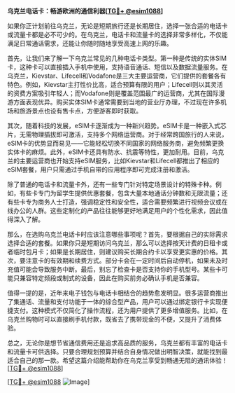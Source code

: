 **乌克兰电话卡：畅游欧洲的通信利器[[TG💪+ @esim1088](https://t.me/s/esim1088)]**

如果你正计划前往乌克兰，无论是短期旅行还是长期居住，选择一张合适的电话卡或流量卡都是必不可少的。在乌克兰，电话卡和流量卡的选择非常多样化，不仅能满足日常通话需求，还能让你随时随地享受高速上网的乐趣。

首先，让我们来了解一下乌克兰常见的几种电话卡类型。第一种是传统的实体SIM卡，这种卡可以直接插入手机中使用，支持语音通话、短信以及数据流量服务。在乌克兰，Kievstar、Lifecell和Vodafone是三大主要运营商，它们提供的套餐各有特色。例如，Kievstar主打性价比高，适合预算有限的用户；Lifecell则以其灵活的资费方案吸引年轻人；而Vodafone则是覆盖范围最广的运营商，尤其在国际漫游方面表现优异。购买实体SIM卡通常需要到当地的营业厅办理，不过现在许多机场和旅游景点也设有售卡点，方便游客即时获取。

其次，随着科技的发展，eSIM卡逐渐成为一种新兴趋势。eSIM卡是一种嵌入式芯片，无需物理插拔即可激活，支持多个网络运营商。对于经常跨国旅行的人来说，eSIM卡的优势显而易见——它能轻松切换不同国家的网络服务商，避免频繁更换实体卡的麻烦。此外，eSIM卡还具有防水、抗震等特性，更加耐用。目前，乌克兰的主要运营商也开始支持eSIM服务，比如Kievstar和Lifecell都推出了相应的eSIM套餐，用户只需通过手机自带的应用程序即可完成注册和激活。

除了普通的电话卡和流量卡外，还有一些专门针对特定场景设计的特殊卡种。例如，有些卡专门为留学生提供优惠套餐，包含大量本地通话分钟数和无限流量；还有些卡专为商务人士打造，强调稳定性和安全性，适合需要频繁进行视频会议或在线办公的人群。这些定制化的产品往往能够更好地满足用户的个性化需求，因此值得深入了解。

那么，在选购乌克兰电话卡时应该注意哪些事项呢？首先，要根据自己的实际需求选择合适的套餐。如果你只是短期访问乌克兰，那么可以选择按天计费的日租卡或者临时包月卡；如果是长期居住，则建议购买长期合约卡以享受更实惠的价格。其次，要注意卡的有效期和续费方式。部分卡会在一定时间后自动停机，如果未及时充值可能会导致服务中断。最后，别忘了检查卡是否支持你的手机型号。某些卡可能只兼容特定频段或制式的设备，因此在购买前务必确认手机是否兼容。

值得一提的是，近年来电子钱包与电话卡相结合的趋势愈发明显。很多运营商推出了集通话、流量和支付功能于一体的综合型产品，用户可以通过绑定银行卡实现便捷支付。这种模式不仅简化了操作流程，还为用户提供了更多增值服务。比如，在乌克兰购物时可以直接刷手机付款，既省去了携带现金的不便，又提升了消费体验。

总之，无论你是想节省通信费用还是追求高品质的服务，乌克兰都有丰富的电话卡和流量卡可供选择。只要合理规划预算并结合自身情况做出明智决策，就能找到最适合自己的那一款。希望这篇介绍能帮助你在乌克兰享受到畅通无阻的通讯体验！[[TG💪+ @esim1088](https://t.me/s/esim1088)]

[[TG💪+ @esim1088](https://t.me/s/esim1088) ![Image](https://i.postimg.cc/4NQfJmqS/Snipaste-2025-05-13-00-14-12.png)]